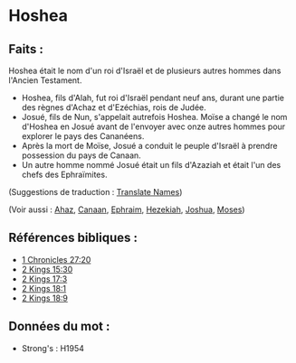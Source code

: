 # Hoshea

## Faits :

Hoshea était le nom d'un roi d'Israël et de plusieurs autres hommes dans l'Ancien Testament.

* Hoshea, fils d'Alah, fut roi d'Israël pendant neuf ans, durant une partie des règnes d'Achaz et d'Ezéchias, rois de Judée.
* Josué, fils de Nun, s'appelait autrefois Hoshea. Moïse a changé le nom d'Hoshea en Josué avant de l'envoyer avec onze autres hommes pour explorer le pays des Cananéens.
* Après la mort de Moïse, Josué a conduit le peuple d'Israël à prendre possession du pays de Canaan.
* Un autre homme nommé Josué était un fils d'Azaziah et était l'un des chefs des Ephraïmites.

(Suggestions de traduction : [Translate Names](rc://en/ta/man/translate/translate-names))

(Voir aussi : [Ahaz](../names/ahaz.md), [Canaan](../names/canaan.md), [Ephraim](../names/ephraim.md), [Hezekiah](../names/hezekiah.md), [Joshua](../names/joshua.md), [Moses](../names/moses.md))

## Références bibliques :

* [1 Chronicles 27:20](rc://en/tn/help/1ch/27/20)
* [2 Kings 15:30](rc://en/tn/help/2ki/15/30)
* [2 Kings 17:3](rc://en/tn/help/2ki/17/03)
* [2 Kings 18:1](rc://en/tn/help/2ki/18/01)
* [2 Kings 18:9](rc://en/tn/help/2ki/18/09)

## Données du mot :

* Strong's : H1954
